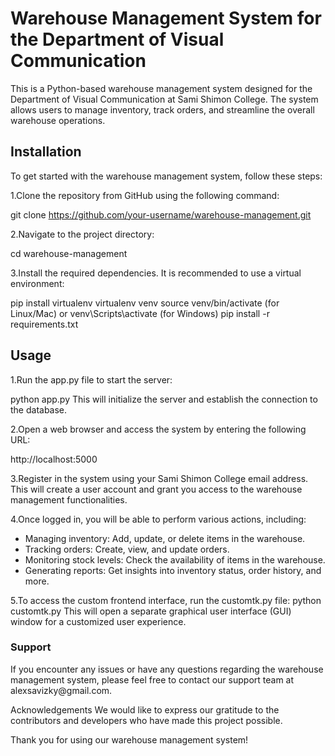 <h1> Warehouse Management System for the Department of Visual Communication </h1>
This is a Python-based warehouse management system designed for the Department of Visual Communication at Sami Shimon College. The system allows users to manage inventory, track orders, and streamline the overall warehouse operations.

<h2>Installation</h2>
To get started with the warehouse management system, follow these steps:

1.Clone the repository from GitHub using the following command:

git clone https://github.com/your-username/warehouse-management.git

2.Navigate to the project directory:

cd warehouse-management

3.Install the required dependencies. It is recommended to use a virtual environment:

pip install virtualenv
virtualenv venv
source venv/bin/activate (for Linux/Mac) or venv\Scripts\activate (for Windows)
pip install -r requirements.txt

<h2>Usage</h2>
1.Run the app.py file to start the server:

python app.py
This will initialize the server and establish the connection to the database.

2.Open a web browser and access the system by entering the following URL:

http://localhost:5000

3.Register in the system using your Sami Shimon College email address. This will create a user account and grant you access to the warehouse management functionalities.

4.Once logged in, you will be able to perform various actions, including:

- Managing inventory: Add, update, or delete items in the warehouse.
- Tracking orders: Create, view, and update orders.
- Monitoring stock levels: Check the availability of items in the warehouse.
- Generating reports: Get insights into inventory status, order history, and more.

5.To access the custom frontend interface, run the customtk.py file:
python customtk.py
This will open a separate graphical user interface (GUI) window for a customized user experience.

<h3>Support</h3>
If you encounter any issues or have any questions regarding the warehouse management system, please feel free to contact our support team at alexsavizky@gmail.com.

Acknowledgements
We would like to express our gratitude to the contributors and developers who have made this project possible.

Thank you for using our warehouse management system!
